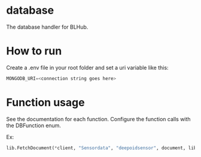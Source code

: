 # database
The database handler for BLHub.

# How to run
Create a .env file in your root folder and set a uri variable like this:

```python
MONGODB_URI=<connection string goes here>
```

# Function usage
See the documentation for each function.
Configure the function calls with the DBFunction enum.

Ex:
```python
lib.FetchDocument(*client, "Sensordata", "deepoidsensor", document, lib.FnFindOne)
```